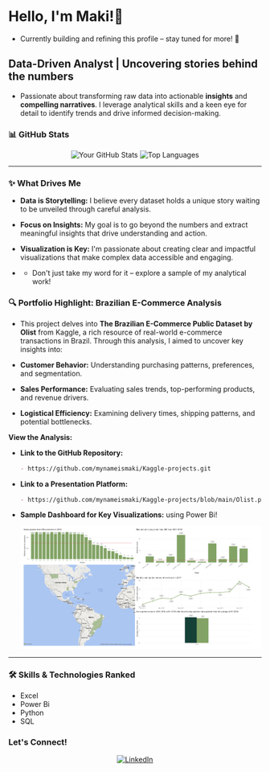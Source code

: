 # Hello, I'm Maki!👋
- Currently building and refining this profile – stay tuned for more! 🚧

## Data-Driven Analyst | Uncovering stories behind the numbers

- Passionate about transforming raw data into actionable **insights** and **compelling narratives**. I leverage analytical skills and a keen eye for detail to identify trends and drive informed decision-making.



### 📊 GitHub Stats

<p align="center">
  <!-- GitHub Stats Card -->
  <img src="https://github-readme-stats.vercel.app/api?username=mynameismaki&show_icons=true&theme=dark&hide_border=true" alt="Your GitHub Stats" />
  
  <!-- Top Languages Card -->
  <img src="https://github-readme-stats.vercel.app/api/top-langs/?username=mynameismaki&layout=compact&theme=dark&hide_border=false" alt="Top Languages" />
</p>

---

### ✨ What Drives Me

- **Data is Storytelling:** I believe every dataset holds a unique story waiting to be unveiled through careful analysis.
- **Focus on Insights:** My goal is to go beyond the numbers and extract meaningful insights that drive understanding and action.
- **Visualization is Key:** I'm passionate about creating clear and impactful visualizations that make complex data accessible and engaging.

- - Don't just take my word for it – explore a sample of my analytical work!

### 🔍 Portfolio Highlight: Brazilian E-Commerce Analysis

- This project delves into **The Brazilian E-Commerce Public Dataset by Olist** from Kaggle, a rich resource of real-world e-commerce transactions in Brazil. Through this analysis, I aimed to uncover key insights into:

- **Customer Behavior:** Understanding purchasing patterns, preferences, and segmentation.
- **Sales Performance:** Evaluating sales trends, top-performing products, and revenue drivers.
- **Logistical Efficiency:** Examining delivery times, shipping patterns, and potential bottlenecks.

**View the Analysis:**
* **Link to the GitHub Repository:**
    ```markdown
    - https://github.com/mynameismaki/Kaggle-projects.git
    ```
* **Link to a Presentation Platform:**
    ```markdown
    - https://github.com/mynameismaki/Kaggle-projects/blob/main/Olist.pdf
    ```
* **Sample Dashboard for Key Visualizations:** using Power Bi!
    <p align="center">
  <img src="https://github.com/mynameismaki/Kaggle-projects/blob/main/Sample%20screenshot.png" alt="Power Bi dashboard sample" width="800">
    </p>
    
---

### 🛠️ Skills & Technologies Ranked

- Excel
- Power Bi
- Python
- SQL

### Let's Connect!

<p align="center">
  <a href="https://www.linkedin.com/in/mckinleypetalver/">
    <img src="https://img.shields.io/badge/LinkedIn-Connect-blue?style=flat-square&logo=linkedin" alt="LinkedIn" />
  </a>
</p>
